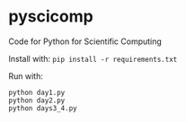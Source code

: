 # pyscicomp
Code for Python for Scientific Computing

Install with: `pip install -r requirements.txt`

Run with:
```
python day1.py
python day2.py
python days3_4.py
```